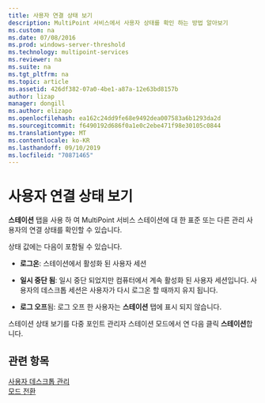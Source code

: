 ```yaml
---
title: 사용자 연결 상태 보기
description: MultiPoint 서비스에서 사용자 상태를 확인 하는 방법 알아보기
ms.custom: na
ms.date: 07/08/2016
ms.prod: windows-server-threshold
ms.technology: multipoint-services
ms.reviewer: na
ms.suite: na
ms.tgt_pltfrm: na
ms.topic: article
ms.assetid: 426df382-07a0-4be1-a87a-12e63bd8157b
author: lizap
manager: dongill
ms.author: elizapo
ms.openlocfilehash: ea162c24dd9fe68e9492dea007583a6b1293da2d
ms.sourcegitcommit: f6490192d686f0a1e0c2ebe471f98e30105c0844
ms.translationtype: MT
ms.contentlocale: ko-KR
ms.lasthandoff: 09/10/2019
ms.locfileid: "70871465"
---
```

# <a name="view-user-connection-status"></a>사용자 연결 상태 보기
**스테이션** 탭을 사용 하 여 MultiPoint 서비스 스테이션에 대 한 표준 또는 다른 관리 사용자의 연결 상태를 확인할 수 있습니다.  
  
상태 값에는 다음이 포함될 수 있습니다.  
  
-   **로그온**: 스테이션에서 활성화 된 사용자 세션  
  
-   **일시 중단 됨**: 일시 중단 되었지만 컴퓨터에서 계속 활성화 된 사용자 세션입니다. 사용자의 데스크톱 세션은 사용자가 다시 로그온 할 때까지 유지 됩니다.  
  
-   **로그 오프**됨: 로그 오프 한 사용자는 **스테이션** 탭에 표시 되지 않습니다.  
  
스테이션 상태 보기를 다중 포인트 관리자 스테이션 모드에서 연 다음 클릭 **스테이션**합니다.

## <a name="see-also"></a>관련 항목  
[사용자 데스크톱 관리](manage-user-desktops-using-multipoint-dashboard.md)  
[모드 전환](Switch-Between-Modes.md)